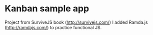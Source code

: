 # Kanban sample app
Project from SurviveJS book (http://survivejs.com/) I added Ramda.js (http://ramdajs.com/) to practice functional JS.
